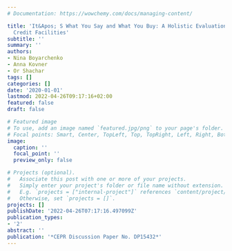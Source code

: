 ```yaml
---
# Documentation: https://wowchemy.com/docs/managing-content/

title: 'It&Apos; S What You Say and What You Buy: A Holistic Evaluation of the Corporate
  Credit Facilities'
subtitle: ''
summary: ''
authors:
- Nina Boyarchenko
- Anna Kovner
- Or Shachar
tags: []
categories: []
date: '2020-01-01'
lastmod: 2022-04-26T09:17:16+02:00
featured: false
draft: false

# Featured image
# To use, add an image named `featured.jpg/png` to your page's folder.
# Focal points: Smart, Center, TopLeft, Top, TopRight, Left, Right, BottomLeft, Bottom, BottomRight.
image:
  caption: ''
  focal_point: ''
  preview_only: false

# Projects (optional).
#   Associate this post with one or more of your projects.
#   Simply enter your project's folder or file name without extension.
#   E.g. `projects = ["internal-project"]` references `content/project/deep-learning/index.md`.
#   Otherwise, set `projects = []`.
projects: []
publishDate: '2022-04-26T07:17:16.497099Z'
publication_types:
- '2'
abstract: ''
publication: '*CEPR Discussion Paper No. DP15432*'
---
```

